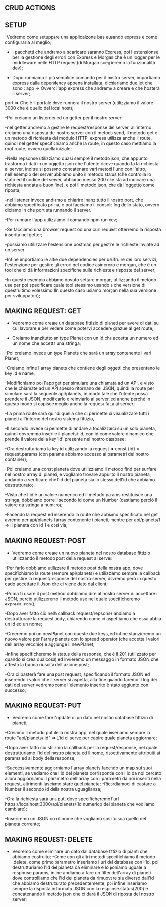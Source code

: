 ## CRUD ACTIONS

## SETUP

-Vedremo come setuppare una applicaizone bas eusando express e come configurarla al meglio;

- I pacchetti che andremo a scaricare saranno Express, poi l'estensionse per la gestione degli errori con Express e Morgan che è un logger per le middleware nelle HTTP request(di Morgan sceglieremo la funzionalità dev);

- Dopo runniamo il più semplice comando per il nostro server, importiamo express dalla dependency appena installata, dichiariamo due let che sono :
  app => Ovvero l'app express che andremo a creare e che hosterà il server;

port => Che è il portale dove runnerà il nostro server (utilizziamo il valore 3000 che è quello del local host);

-Poi creiamo un listerner ed un getter per il nostro server:

-nel getter andremo a gestire le request/response del server, all'interno creiamo una risposta del nostro server con il metodo send, il metodo get è un metodo di richiesta del modulo HTTP, express utilizza anche il route, quindi nel getter specifichiamo anche la route, in questo caso mettiamo la root route, ovvero quella iniziale;

-Nella repsonse utilizziamo quasi sempre il metodo json, che appunto trasforma i dati in un oggetto json che l'utente riceve quando fa la richiesta al server, inoltre si possono concatenare vari metodi l'uno con l'altro, nell'esempio del server abbiamo unito il metodo status (che controlla lo stato ed il codice del server, abbiamo messo 200 che sta ad indicare una richiesta andata a buon fine), e poi il metodo json, che dà l'oggetto come riposta;

-nel listener invece andiamo a chiarire inanzitutto il nostro port, che abbiamo specificato prima, e poi facciamo il console log dello stato, ovvero diciamo in che port sta runnando il server.

-Per runnare l'app utilizziamo il comando npm run dev;

-Se facciamo una browser request od una curl request otterremo la risposta inserita nel getter;

-possiamo utilizzare l'estensione postman per gestire le richieste inviate ad un server

-Infine importiamo le altre due dependencies per usufruire dei loro servizi, l'estenzione per gestire gli errori nel codice asincrono e morgan, che è un tool che ci dà informazioni specifiche sulle richieste e risposte del server;

-In questo esempio abbiamo dovuto settare morgan, utilizzando il metodo use per poi specificare quale tool stessimo usando e che versione di quest'ultimo volessimo (In questo caso usiamo morgan nella sua versione per sviluppatori);

## MAKING REQUEST: GET

- Vedremo come creare un database fittizio di pianeti per avere di dati su cui lavorare e per vedere come potervi accedere grazue al get route;

- Creiamo inanzitutto un type Planet con un id che accetta un numero ed un nome che accetta una stringa;

-Poi creiamo invece un type Planets che sarà un array contenente i vari Planet;

-Creiamo infine l'array planets che contiene degli oggetti che presentano le key id e name;

-Modifichiamo poi l'app get per simulare una chiamata ad un API, e visto che le chiamate ad un API spesso ritornano dei JSON, quindi la route per simulare sarà la seguente api/planets, in modo tale che l'utente possa prendere il JSON, modificarlo e reinviarlo al server, ed anche perché in questo modo si capisce meglio anche la request fatta al server;

-La prima route sarà quindi quella che ci permette di visualizzare tutti i pianeti all'interno del nostro sistema fittizio,

-Il secondo invece ci permette di andare a focalizzarci su un solo pianeta, quindi dovremmo inserire il planets/:id, con id come valore dinamico che prende il valore della key 'id' presente nel nostro database;

-Ora destrutturiamo la key id utilizzando la request => const {id} = request.params (con params abbiamo accesso ai parametri del nostro container);

-Poi creiamo una const pianeta dove utilizziamo il metodo find per surfare nel nostro array di pianeti, e vogliamo trovare appunto il nostro pianeta, andando a verificare che l'id del pianeta sia lo stesso dell'id che abbiamo destrutturato;

-Visto che l'id è un valore numerico ed il metodo params restituisce una stringa, dobbiamo porre il secondo id come un Number (castiamo perciò il valore da stringa a numero);

-Facendo la request ed inserendo la route che abbiamo specificato nel get avremo per api/planets l'array contenente i pianeti,
mentre per api/planets/1 => Il pianeta con id 1
e così via;

## MAKING REQUEST: POST

- Vedremo come creare un nuovo pianeta nel nostro database fittizio utilizzando il metodo post della request al server.

-Per farlo dobbiamo utilizzare il metodo post della nostra app, dove specifichiamo la route (sempre api/planets) e utilizziamo sempre la callback per gestire la request/response del nostro server, dovremo però in questo cado accettare il Json che ci viene dato dal client;

-Prima fi usare il post method dobbiamo dire al nostro server di accettare i JSON, perciò utilizzeremo il metodo use nel quale specificheremo express.json();

-Dopo aver fatto ciò nella callback request/repsonse andiamo a destrutturare la request.body, chiarendo come ci aspettiamo che essa abbia un id ed un nome;

-Creeremo poi un newPlanet con queste due keys, ed infine stanzieremo un nuovo valore per l'array planets con lo spread operator (che accetta i valori dell'array vecchio) e aggiunge il newPlanet;

-infine specificheremo lo status della response, che è il 201 (utilizzato per quando si crea qualcosa) ed invieremo un messaggio in formato JSON che attesta la buona riuscita dell'azione post;

-Ora ci basterà fare una post request, specificando il formato JSON ed inserendo i valori che il server si aspetta, alla fine quando faremo il log dei dati del server vedremo come l'elemento inserito è stato aggiunto con successo;

## MAKING REQUEST: PUT

- Vedremo come fare l'update di un dato nel nostro database fittizio di pianeti;

-Creiamo il metodo put della nostra app, nel quale inseriamo sempre la route "api/planets/:id" => L'id ci serve per capire quale pianeta aggiornare;

-Dopo aver fatto cio stiliamo la callback per la request/response, nel quale destrutturiamo l'id del nostro pianeta ed il nome, rispettivamente attribuiti ai params ed al body della response;

-Successivamente aggiorniamo l'array planets facendo un map sui suoi elementi, se vediamo che l'id del pianeta corrisponde con l'id da noi cercato allora aggiorniamo il parametro dell'array con i parametri da noi inseriti nella request, altrimenti lasciamo stare quel pianeta;
-Ricordiamoci di castare a Number il secondo id della nostra uguaglianza;

-Ora la richiesta sarà una put, dove specificheremo l'url https://localhost:3000/api/planets/(id numerico del pianeta che vogliamo cambiare);

-Inseriremo un JSON con il nome che vogliamo sostituisca quello del pianeta corrente;

## MAKING REQUEST: DELETE

- Vedremo come eliminare un dato dal database fittizio di pianti che abbiamo costruito;
  -Come con gli altri metodi specifichiamo il metodo .delete, come primo parametro inseriamo l'url del database con l'id, poi destrutturiamo l'id del pianeta da eliminare e lo poniamo uguale a response.params, infine andiamo a fare un filter dell'array di pianeti dove controlliamo che l'id del pianeta da rimuovere sia diverso dall'id che abbiamo destrutturato precedentemente, poi infine inseriamo sempre la risposta in formato JSON con la response.status(200) e concatenando il metodo json che ci darà il JSON di riposta del nostro server;
